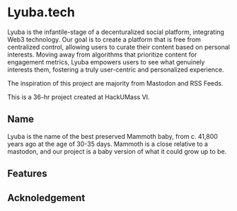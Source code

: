 # Lyuba.tech
Lyuba is the infantile-stage of a decenturalized social platform, integrating Web3 technology. Our goal is to create a platform that is free from centralized control, allowing users to curate their content based on personal interests. Moving away from algorithms that prioritize content for engagement metrics, Lyuba empowers users to see what genuinely interests them, fostering a truly user-centric and personalized experience. 

The inspiration of this project are majority from Mastodon and RSS Feeds.


This is a 36-hr project created at HackUMass VI.

## Name
Lyuba is the name of the best preserved Mammoth baby, from c. 41,800 years ago at the age of 30-35 days. 
Mammoth is a close relative to a mastodon, and our project is a baby version of what it could grow up to be.

## Features


## Acknoledgement
